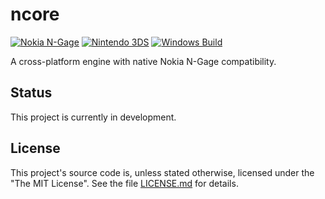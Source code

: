 # ncore

[![Nokia N-Gage](https://github.com/mupfdev/ncore/actions/workflows/nokia-ngage.yml/badge.svg)](https://github.com/mupfdev/ncore/actions/workflows/nokia-ngage.yml)
[![Nintendo 3DS](https://github.com/mupfdev/ncore/actions/workflows/n3ds.yml/badge.svg)](https://github.com/ngagesdk/mupfdev/actions/workflows/n3ds.yml)
[![Windows Build](https://github.com/mupfdev/ncore/actions/workflows/windows.yml/badge.svg)](https://github.com/mupfdev/ncore/actions/workflows/windows.yml)

A cross-platform engine with native Nokia N-Gage compatibility.

## Status

This project is currently in development.

## License

This project's source code is, unless stated otherwise, licensed under
the "The MIT License".  See the file [LICENSE.md](LICENSE.md) for
details.
